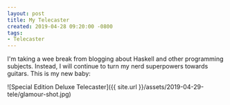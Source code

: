 ```yaml
---
layout: post
title: My Telecaster
created: 2019-04-28 09:20:00 -0800
tags:
- Telecaster
---
```

I'm taking a wee break from blogging about Haskell and other programming subjects. Instead, I will continue to turn my nerd superpowers towards guitars. This is my new baby:

![Special Edition Deluxe Telecaster]({{ site.url }}/assets/2019-04-29-tele/glamour-shot.jpg)
